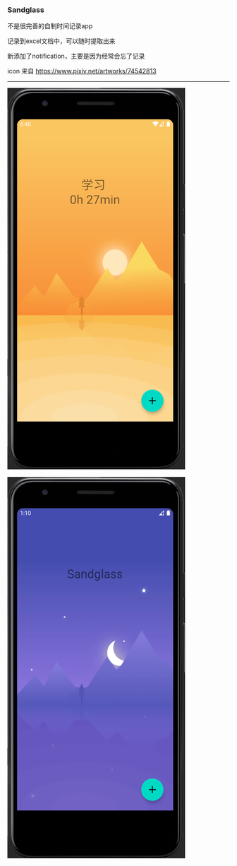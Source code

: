 ### Sandglass

不是很完善的自制时间记录app

记录到excel文档中，可以随时提取出来

新添加了notification，主要是因为经常会忘了记录

icon 来自 https://www.pixiv.net/artworks/74542813

---

![day](readme.assets\day.png)

![night](readme.assets\night.png)


